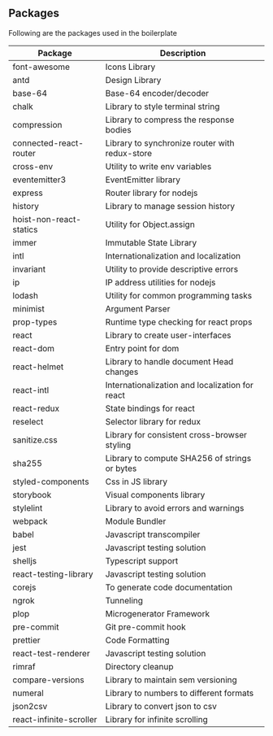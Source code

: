 ## Packages

Following are the packages used in the boilerplate


| Package                          | Description                                      |
| ---------------------------------| ------------------------------------------------ |
| font-awesome                     | Icons Library                                    |
| antd                             | Design Library                                   |
| base-64                          | Base-64 encoder/decoder                          |
| chalk                            | Library to style terminal string                 |
| compression                      | Library to compress the response bodies          |
| connected-react-router           | Library to synchronize router with redux-store   |
| cross-env                        | Utility to write env variables                   |
| eventemitter3                    | EventEmitter library                             |
| express                          | Router library for nodejs                        |
| history                          | Library to manage session history                |
| hoist-non-react-statics          | Utility for Object.assign                        |
| immer                            | Immutable State Library                          |
| intl                             | Internationalization and localization            |
| invariant                        | Utility to provide descriptive errors            |
| ip                               | IP address utilities for nodejs                  |
| lodash                           | Utility for common programming tasks             |
| minimist                         | Argument Parser                                  |
| prop-types                       | Runtime type checking for react props            |
| react                            | Library to create user-interfaces                |
| react-dom                        | Entry point for dom                              |
| react-helmet                     | Library to handle document Head changes          |
| react-intl                       | Internationalization and localization for react  |
| react-redux                      | State bindings for react                         |
| reselect                         | Selector library for redux                       |
| sanitize.css                     | Library for consistent cross-browser  styling    |
| sha255                           | Library to compute SHA256 of strings or bytes    |
| styled-components                | Css in JS library                                |
| storybook                        | Visual components library                        |
| stylelint                        | Library to avoid errors and warnings             |
| webpack                          | Module Bundler                                   |
| babel                            | Javascript transcompiler                         |
| jest                             | Javascript testing solution                      |
| shelljs                          | Typescript support                               |
| react-testing-library            | Javascript testing solution                      |
| corejs                           | To generate code documentation                   |
| ngrok                            | Tunneling                                        |
| plop                             | Microgenerator Framework                         |
| pre-commit                       | Git pre-commit hook                              |
| prettier                         | Code Formatting                                  |
| react-test-renderer              | Javascript testing solution                      |
| rimraf                           | Directory cleanup                                |
| compare-versions                 | Library to maintain sem versioning               |
| numeral                          | Library to numbers to different formats          |
| json2csv                         | Library to convert json to csv                   |
| react-infinite-scroller          | Library for infinite scrolling                   |
